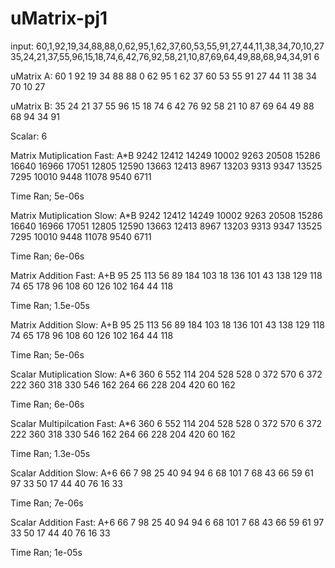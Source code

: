 # uMatrix-pj1

input: 60,1,92,19,34,88,88,0,62,95,1,62,37,60,53,55,91,27,44,11,38,34,70,10,27
35,24,21,37,55,96,15,18,74,6,42,76,92,58,21,10,87,69,64,49,88,68,94,34,91
6


uMatrix A: 
60 1 92 19 34 
88 88 0 62 95 
1 62 37 60 53 
55 91 27 44 11 
38 34 70 10 27 


uMatrix B: 
35 24 21 37 55 
96 15 18 74 6 
42 76 92 58 21 
10 87 69 64 49 
88 68 94 34 91 


Scalar: 
6

Matrix Mutiplication Fast: A*B
9242 12412 14249 10002 9263 
20508 15286 16640 16966 17051 
12805 12590 13663 12413 8967 
13203 9313 9347 13525 7295 
10010 9448 11078 9540 6711 

Time Ran; 5e-06s

Matrix Mutiplication Slow: A*B
9242 12412 14249 10002 9263 
20508 15286 16640 16966 17051 
12805 12590 13663 12413 8967 
13203 9313 9347 13525 7295 
10010 9448 11078 9540 6711 

Time Ran; 6e-06s

Matrix Addition Fast: A+B 
95 25 113 56 89 
184 103 18 136 101 
43 138 129 118 74 
65 178 96 108 60 
126 102 164 44 118 

Time Ran; 1.5e-05s

Matrix Addition Slow: A+B
95 25 113 56 89 
184 103 18 136 101 
43 138 129 118 74 
65 178 96 108 60 
126 102 164 44 118 

Time Ran; 5e-06s

Scalar Mutiplication Slow: A*6
360 6 552 114 204 
528 528 0 372 570 
6 372 222 360 318 
330 546 162 264 66 
228 204 420 60 162 

Time Ran; 6e-06s

Scalar Multipilcation Fast: A*6
360 6 552 114 204 
528 528 0 372 570 
6 372 222 360 318 
330 546 162 264 66 
228 204 420 60 162 

Time Ran; 1.3e-05s

Scalar Addition Slow: A+6
66 7 98 25 40 
94 94 6 68 101 
7 68 43 66 59 
61 97 33 50 17 
44 40 76 16 33 

Time Ran; 7e-06s

Scalar Addition Fast: A+6
66 7 98 25 40 
94 94 6 68 101 
7 68 43 66 59 
61 97 33 50 17 
44 40 76 16 33 

Time Ran; 1e-05s
